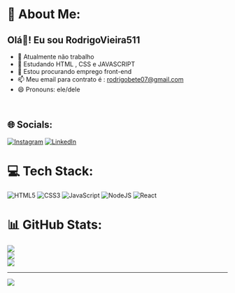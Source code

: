 # 💫 About Me:
## Olá👋! Eu sou RodrigoVieira511

- 🔭 Atualmente não trabalho 
- 🌱 Estudando HTML , CSS e JAVASCRIPT
- 👯 Estou procurando emprego front-end
- 📫 Meu email para contrato é : rodrigobete07@gmail.com
- 😄 Pronouns: ele/dele
<br>


## 🌐 Socials:
[![Instagram](https://img.shields.io/badge/Instagram-%23E4405F.svg?logo=Instagram&logoColor=white)](https://www.instagram.com/rodrigo07744/?igsh=dmlwNXlnY3kzMDM3) [![LinkedIn](https://img.shields.io/badge/LinkedIn-%230077B5.svg?logo=linkedin&logoColor=white)](https://www.linkedin.com/in/rodrigo-vieira-da-silva-86a890330/) 

# 💻 Tech Stack:
![HTML5](https://img.shields.io/badge/html5-%23E34F26.svg?style=for-the-badge&logo=html5&logoColor=white) ![CSS3](https://img.shields.io/badge/css3-%231572B6.svg?style=for-the-badge&logo=css3&logoColor=white) ![JavaScript](https://img.shields.io/badge/javascript-%23323330.svg?style=for-the-badge&logo=javascript&logoColor=%23F7DF1E) ![NodeJS](https://img.shields.io/badge/node.js-6DA55F?style=for-the-badge&logo=node.js&logoColor=white) ![React](https://img.shields.io/badge/react-%2320232a.svg?style=for-the-badge&logo=react&logoColor=%2361DAFB)
# 📊 GitHub Stats:
![](https://github-readme-stats.vercel.app/api?username=RodrigoVieira511&theme=github_dark_dimmed&hide_border=false&include_all_commits=false&count_private=false)<br/>
![](https://github-readme-streak-stats.herokuapp.com/?user=RodrigoVieira511&theme=github_dark_dimmed&hide_border=false)<br/>
![](https://github-readme-stats.vercel.app/api/top-langs/?username=RodrigoVieira511&theme=github_dark_dimmed&hide_border=false&include_all_commits=false&count_private=false&layout=compact)

---
[![](https://visitcount.itsvg.in/api?id=RodrigoVieira511&icon=0&color=0)](https://visitcount.itsvg.in)

<!-- Proudly created with GPRM ( https://gprm.itsvg.in ) -->
